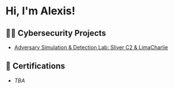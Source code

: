 <h1>Hi, I'm Alexis! </h1>

<h2>👨‍💻 Cybersecurity Projects</h2>

- [Adversary Simulation & Detection Lab: Sliver C2 & LimaCharlie](https://github.com/Kurolex/red-blue-lab)</b>

<h2>📄 Certifications</h2>

- *TBA*

<!--
**Kurolex/Kurolex** is a ✨ _special_ ✨ repository because its `README.md` (this file) appears on your GitHub profile.

Here are some ideas to get you started:

- 🔭 I’m currently working on ...
- 🌱 I’m currently learning ...
- 👯 I’m looking to collaborate on ...
- 🤔 I’m looking for help with ...
- 💬 Ask me about ...
- 📫 How to reach me: ...
- 😄 Pronouns: ...
- ⚡ Fun fact: ...
-->
